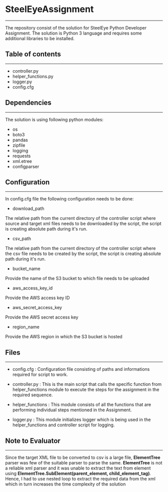 # SteelEyeAssignment
--------------------

The repository consist of the solution for SteelEye Python Developer Assignment.
The solution is Python 3 language and requires some additional libraries to be installed.

## Table of contents
--------------------

* controller.py
* helper_functions.py
* logger.py
* config.cfg

## Dependencies
---------------

The solution is using following python modules:

* os
* boto3
* pandas
* zipfile
* logging
* requests
* xml.etree
* configparser

## Configuration
----------------

In config.cfg file the following configuration needs to be done:

* download_path

The relative path from the current directory of the controller script where source and target xml files needs to be downloaded by the script, the script is creating absolute path during it's run.

* csv_path

The relative path from the current directory of the controller script where the csv file needs to be created by the script, the script is creating absolute path during it's run.

* bucket_name

Provide the name of the S3 bucket to which file needs to be uploaded

* aws_access_key_id

Provide the AWS access key ID

* aws_secret_access_key

Provide the AWS secret access key

* region_name

Provide the AWS region in which the S3 bucket is hosted

## Files
--------

* config.cfg        : Configuration file consisting of paths and informations required for script to work.

* controller.py     : This is the main script that calls the specific function from helper_functions module to execute the steps for the assignment in the required sequence.

* helper_functions  : This module consists of all the functions that are performing individual steps mentioned in the Assignment.

* logger.py         : This module initializes logger which is being used in the helper_functions and controller script for logging.

## Note to Evaluator
--------------------

Since the target XML file to be converted to csv is a large file, __ElementTree__ parser was few of the suitable parser to parse the same.
__ElementTree__ is not a reliable xml parser and it was unable to extract the text from element using __ElementTree.SubElement(parent_element, child_element_tag)__.
Hence, I had to use nested loop to extract the required data from the xml which in turn increases the time complexity of the solution
